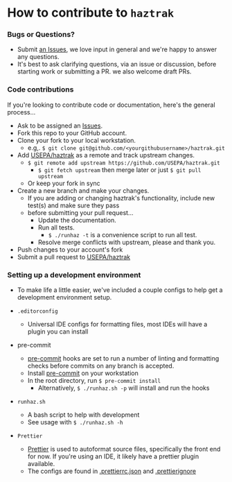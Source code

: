 How to contribute to `haztrak`
================================

### Bugs or Questions?

* Submit [an Issues](https://github.com/USEPA/haztrak/issues),
  we love input in general and we're happy to answer any questions.
* It's best to ask clarifying questions, via an issue or discussion, before starting
  work or submitting a PR. we also welcome draft PRs.

### Code contributions

If you're looking to contribute code or documentation, here's the general process...

* Ask to be assigned an [Issues](https://github.com/USEPA/haztrak/issues).
* Fork this repo to your GitHub account.
* Clone your fork to your local workstation.
    * e.g,. `$ git clone git@github.com/<yourgithubusername>/haztrak.git`
* Add [USEPA/haztrak](https://github.com/USEPA/haztrak) as a remote and track upstream
  changes.
    * `$ git remote add upstream https://github.com/USEPA/haztrak.git`
        * `$ git fetch upstream` then merge later or just `$ git pull upstream`
    * Or keep your fork in sync
* Create a new branch and make your changes.
    * If you are adding or changing haztrak's functionality, include new test(s) and
      make sure they
      pass
    * before submitting your pull request...
        * Update the documentation.
        * Run all tests.
            * `$ ./runhaz -t` is a convenience script to run all test.
        * Resolve merge conflicts with upstream, please and thank you.
* Push changes to your account's fork
* Submit a pull request to [USEPA/haztrak](https://github.com/USEPA/haztrak/pulls)

### Setting up a development environment

* To make life a little easier, we've included a couple configs to help get a
  development environment setup.
* `.editorconfig`
    * Universal IDE configs for formatting files, most IDEs will have a plugin you can
      install

* pre-commit
    * [pre-commit](https://pre-commit.com/) hooks are set to run a number
      of linting and formatting checks before commits on any branch is
      accepted.
    * Install [pre-commit](https://pre-commit.com/) on your workstation
    * In the root directory, run `$ pre-commit install`
        * Alternatively, `$ ./runhaz.sh -p` will install and run the hooks

* `runhaz.sh`
    * A bash script to help with development
    * See usage with `$ ./runhaz.sh -h`

* `Prettier`
    * [Prettier](https://prettier.io/) is used to autoformat source files, specifically
      the
      front end for now. If you're using an IDE, it likely have a prettier plugin
      available.
    * The configs are found in [.prettierrc.json](/client/.prettierrc.json)
      and [.prettierignore](/client/.prettierignore)
